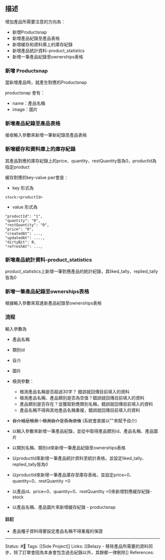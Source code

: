 ## 描述

增加產品所需要注意的方向為：
- 新增Productsnap
- 新增產品紀錄至產品表格
- 新增緩存和資料庫上的庫存紀錄
- 新增產品統計資料-product_statistics
- 新增一筆產品紀錄至ownerships表格


### 新增 Productsnap
當新增產品時，就產生對應的Productsnap

productsnap 會有：
- name：產品名稱
- image：圖片

### 新增產品紀錄至產品表格
接收輸入參數來新增一筆新紀錄至產品表格


### 新增緩存和資料庫上的庫存紀錄
其產品對應的庫存紀錄上的price、quantity、restQuantity皆為0，productId為指定product

緩存對應的key-value pair會是：
- key 形式為
```
stock:<productId>
```
- value 形式為
```
"productId": "1",
"quantity": "0",
"restQuantity": "0",
"price": "0",
"createdAt": ...,
"updatedAt": ....,
"dirtyBit": 0,
"refreshAt": ...,
```


### 新增產品統計資料-product_statistics
product_statistics上新增一筆對應產品的統計紀錄，其liked_tally、replied_tally皆為0


###  新增一筆產品紀錄至ownerships表格
根據輸入參數來寫進新產品紀錄至ownerships表格



### 流程

輸入參數為
- 產品名稱
- 類別id
- 自介
- 圖片

- 檢測參數：
	- 檢測產品名稱是否超過30字？ 錯誤就回傳目前填入的資料
	- 檢測產品名稱、產品類別是否為空值？錯誤就回傳目前填入的資料
	- 產品類別是否存在？並獲取對應類別名稱，錯誤就回傳目前填入的資料
	- 產品名稱不得與其他產品名稱重複，錯誤就回傳目前填入的資料
- ~~自介補足檢測：檢測自介是否為空值~~ (系統會直接以""來賦予自介)
- 以輸入參數來新增一筆產品紀錄，並從中取得產品類別id、產品名稱、產品圖片
- 以類別名稱、類別id來新增一筆產品紀錄至ownerships表格
- 以productId來新增一筆產品統計資料至統計表格，並設定liked_tally、replied_tally皆為0
- 以productId來新增一筆產品庫存至庫存表格，並設定price=0、quantity=0、restQuantity =0
- 以產品id、price=0、quantity=0、restQuantity =0來新增對應緩存紀錄-stock
- 以產品名稱、產品圖片來新增緩存紀錄 - productsnap

#### 註記
- 產品種子資料得要設定產品名稱不得重複的保證


---
Status: #🌱 
Tags:
[[Side Project]]
Links:
[[Belazy - 移除產品所需要的資料同步，除了訂單會因為本身會包含過去紀錄以外，其餘都一律刪除]]
References: